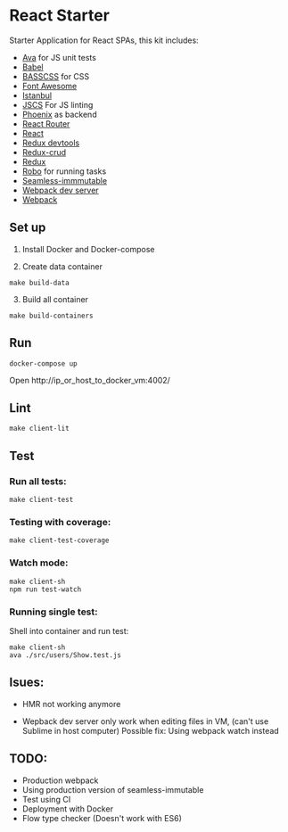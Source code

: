 # React Starter

Starter Application for React SPAs, this kit includes:

- [Ava](https://github.com/sindresorhus/ava) for JS unit tests
- [Babel](https://babeljs.io/)
- [BASSCSS](http://www.basscss.com/) for CSS
- [Font Awesome](https://fortawesome.github.io/Font-Awesome/)
- [Istanbul](https://github.com/gotwarlost/istanbul)
- [JSCS](http://jscs.info/) For JS linting
- [Phoenix](http://www.phoenixframework.org/) as backend
- [React Router](https://github.com/rackt/react-router)
- [React](http://facebook.github.io/react/)
- [Redux devtools](https://github.com/gaearon/redux-devtools)
- [Redux-crud](https://github.com/Versent/redux-crud)
- [Redux](https://github.com/rackt/redux)
- [Robo](https://github.com/tj/robo) for running tasks
- [Seamless-immmutable](https://github.com/rtfeldman/seamless-immutable)
- [Webpack dev server](http://webpack.github.io/docs/webpack-dev-server.html)
- [Webpack](http://webpack.github.io/)

Set up
----------------

1. Install Docker and Docker-compose


2. Create data container

```
make build-data
```

3. Build all container

```
make build-containers
```

Run
----------------

```
docker-compose up
```

Open http://ip_or_host_to_docker_vm:4002/


Lint
----------------

```
make client-lit
```

Test
----------------

### Run all tests:

```
make client-test
```

### Testing with coverage:

```
make client-test-coverage
```

### Watch mode:

```
make client-sh
npm run test-watch
```

### Running single test:

Shell into container and run test:

```
make client-sh
ava ./src/users/Show.test.js
```

## Isues:

- HMR not working anymore

- Wepback dev server only work when editing files in VM, (can't use Sublime in host computer)
Possible fix: Using webpack watch instead

## TODO:

- Production webpack
- Using production version of seamless-immutable
- Test using CI
- Deployment with Docker
- Flow type checker (Doesn't work with ES6)


